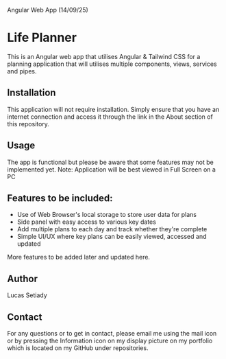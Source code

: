 Angular Web App (14/09/25)
# Life Planner
This is an Angular web app that utilises Angular & Tailwind CSS for a planning application that will utilises multiple components, views, services and pipes.

## Installation
This application will not require installation. Simply ensure that you have an internet connection and access it through the link in the About section of this repository.

## Usage
The app is functional but please be aware that some features may not be implemented yet. 
Note: Application will be best viewed in Full Screen on a PC

## Features to be included:
- Use of Web Browser's local storage to store user data for plans
- Side panel with easy access to various key dates
- Add multiple plans to each day and track whether they're complete
- Simple UI/UX where key plans can be easily viewed, accessed and updated

More features to be added later and updated here.

## Author
Lucas Setiady   

## Contact
For any questions or to get in contact, please email me using the mail icon or by pressing the Information icon on my display picture on my portfolio which is located on my GitHub under repositories. 
